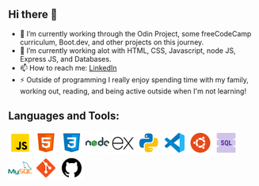 ## Hi there 👋

- 🔭 I’m currently working through the Odin Project, some freeCodeCamp curriculum, Boot.dev, and other projects on this journey.
- 🌱 I’m currently working alot with HTML, CSS, Javascript, node JS, Express JS, and Databases.
- 📫 How to reach me: [LinkedIn](https://www.linkedin.com/in/pbmartinez/)
- ⚡ Outside of programming I really enjoy spending time with my family, working out, reading, and being active outside when I'm not learning!

## Languages and Tools:
![javascript](./images/javascript.png)
![html](./images/html.png)
![css](./images/css3.png)
![node js](./images/nodejs.png)
![express](./images/express-js.png)
![python](./images/python.png)
![vs code](./images/vs-code.png)
![ubuntu](./images/ubuntu.png)
![sql](./images/sql.png)
![mysql](./images/mysql.png)
![git](./images/git.png)
![github](./images/github.png)
